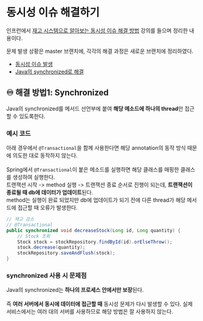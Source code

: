 # 동시성 이슈 해결하기

인프런에서 [재고 시스템으로 알아보는 동시성 이슈 해결 방법](https://www.inflearn.com/course/%EB%8F%99%EC%8B%9C%EC%84%B1%EC%9D%B4%EC%8A%88-%EC%9E%AC%EA%B3%A0%EC%8B%9C%EC%8A%A4%ED%85%9C/dashboard) 강의를 들으며 정리한 내용이다. <br/>

문제 발생 상황은 master 브랜치에, 각각의 해결 과정은 새로운 브랜치에 정리하였다.
- [동시성 이슈 발생](https://github.com/develop-hani/Stock_concurrency_issue/tree/master)
- [Java의 synchronized로 해결](https://github.com/develop-hani/Stock_concurrency_issue/tree/synchronized)

## ♾️ 해결 방법1: Synchronized
Java의 synchronized를 메서드 선언부에 붙여 **해당 메소드에 하나의 thread**만 접근할 수 있도록한다. <br/>

### 예시 코드
아래 경우에서 `@Transactional`을 함께 사용한다면 해당 annotation의 동작 방식 때문에 의도한 대로 동작하지 않는다. <br/>
<br/>
Spring에서 `@Transactional`이 붙은 메소드를 실행하면 해당 클래스를 매핑한 클래스를 생성하여 실행한다. <br/>
트랜잭션 시작 -> method 실행 -> 트랜잭션 종료 순서로 진행이 되는데, **트랜잭션이 종료될 때 db에 데이터가 업데이트**된다. <br/>
method는 실행이 완료 되었지만 db에 업데이트가 되기 전에 다른 thread가 해당 메서드에 접근할 때 오류가 발생한다.

```java
// 재고 감소
// @Transactional
public synchronized void decreaseStock(Long id, Long quantity) {
    // Stock 조회
    Stock stock = stockRepository.findById(id).orElseThrow();
    stock.decrease(quantity);
    stockRepository.saveAndFlush(stock);
}
```

### synchronized 사용 시 문제점
Java의 synchronized는 **하나의 프로세스 안에서만 보장**된다. <br/>
<br/>
즉 **여러 서버에서 동시에 데이터에 접근할 때** 동시성 문제가 다시 발생할 수 있다.
실제 서비스에서는 여러 대의 서버를 사용하므로 해당 방법은 잘 사용하지 않는다.
